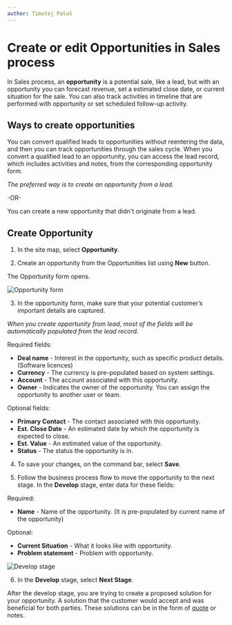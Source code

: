 ```yaml
---
author: Timotej Paluš
---
```


# Create or edit Opportunities in Sales process

In Sales process, an **opportunity** is a potential sale, like a lead, but with an opportunity you can forecast revenue, set a estimated close date, or current situation for the sale. You can also track activities in timeline that are performed with opportunity or set scheduled follow-up activity.


## Ways to create opportunities

You can convert qualified leads to opportunities without reentering the data, and then you can track opportunities through the sales cycle. When you convert a qualified lead to an opportunity, you can access the lead record, which includes activities and notes, from the corresponding opportunity form.

_The preferred way is to create an opportunity from a lead._

-OR-

You can create a new opportunity that didn't originate from a lead.

## Create Opportunity

1) In the site map, select **Opportunity**.

2) Create an opportunity from the Opportunities list using **New** button.

The Opportunity form opens.

![Opportunity form](/.attachments/ModelDrivenAppUserGuide/opportunityForm.png)

3) In the opportunity form, make sure that your potential customer’s important details are captured.

_When you create opportunity from lead, most of the fields will be automatically populated from the lead record._

Required fields:

* **Deal name** - Interest in the opportunity, such as specific product details. (Software licences)
* **Currency** - The currency is pre-populated based on system settings.
* **Account** - The account associated with this opportunity.
* **Owner** - Indicates the owner of the opportunity. You can assign the opportunity to another user or team.

Optional fields:

* **Primary Contact** - The contact associated with this opportunity.
* **Est. Close Date** - An estimated date by which the opportunity is expected to close.
* **Est. Value** - An estimated value of the opportunity.
* **Status** - The status the opportunity is in.

4) To save your changes, on the command bar, select **Save**.

5) Follow the business process flow to move the opportunity to the next stage. In the **Develop** stage, enter data for these fields:

Required:

* **Name** - Name of the opportunity. (It is pre-populated by current name of the opportunity)

Optional:

* **Current Situation** - What it looks like with opportunity.
* **Problem statement** - Problem with opportunity.

![Develop stage](/.attachments/ModelDrivenAppUserGuide/developStage.png)

6) In the **Develop** stage, select **Next Stage**.

After the develop stage, you are trying to create a proposed solution for your opportunity. A solution that the customer would accept and was beneficial for both parties. These solutions can be in the form of [quote](/en/user-guide/model-driven-apps/business-process/sales/create-or-edit-quote/) or notes.


